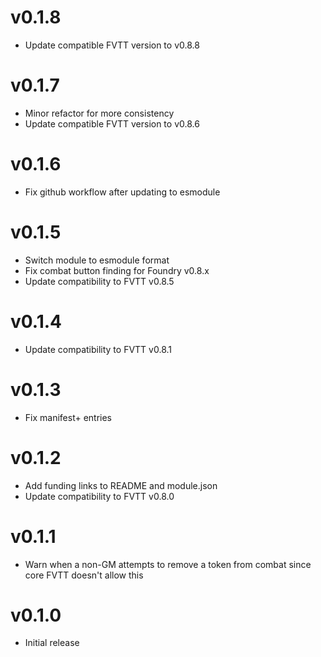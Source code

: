 # v0.1.8
* Update compatible FVTT version to v0.8.8

# v0.1.7
* Minor refactor for more consistency
* Update compatible FVTT version to v0.8.6

# v0.1.6
* Fix github workflow after updating to esmodule

# v0.1.5
* Switch module to esmodule format
* Fix combat button finding for Foundry v0.8.x
* Update compatibility to FVTT v0.8.5

# v0.1.4
* Update compatibility to FVTT v0.8.1

# v0.1.3
* Fix manifest+ entries

# v0.1.2
* Add funding links to README and module.json
* Update compatibility to FVTT v0.8.0

# v0.1.1
* Warn when a non-GM attempts to remove a token from combat since core FVTT doesn't allow this

# v0.1.0
* Initial release